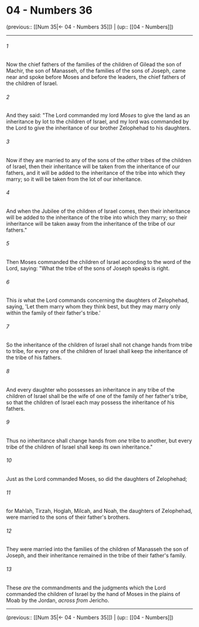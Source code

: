 # 04 - Numbers 36

(previous:: [[Num 35|← 04 - Numbers 35]]) | (up:: [[04 - Numbers]])

***


###### 1 
Now the chief fathers of the families of the children of Gilead the son of Machir, the son of Manasseh, of the families of the sons of Joseph, came near and spoke before Moses and before the leaders, the chief fathers of the children of Israel. 

###### 2 
And they said: "The Lord commanded my lord _Moses_ to give the land as an inheritance by lot to the children of Israel, and my lord was commanded by the Lord to give the inheritance of our brother Zelophehad to his daughters. 

###### 3 
Now if they are married to any of the sons of the _other_ tribes of the children of Israel, then their inheritance will be taken from the inheritance of our fathers, and it will be added to the inheritance of the tribe into which they marry; so it will be taken from the lot of our inheritance. 

###### 4 
And when the Jubilee of the children of Israel comes, then their inheritance will be added to the inheritance of the tribe into which they marry; so their inheritance will be taken away from the inheritance of the tribe of our fathers." 

###### 5 
Then Moses commanded the children of Israel according to the word of the Lord, saying: "What the tribe of the sons of Joseph speaks is right. 

###### 6 
This _is_ what the Lord commands concerning the daughters of Zelophehad, saying, 'Let them marry whom they think best, but they may marry only within the family of their father's tribe.' 

###### 7 
So the inheritance of the children of Israel shall not change hands from tribe to tribe, for every one of the children of Israel shall keep the inheritance of the tribe of his fathers. 

###### 8 
And every daughter who possesses an inheritance in any tribe of the children of Israel shall be the wife of one of the family of her father's tribe, so that the children of Israel each may possess the inheritance of his fathers. 

###### 9 
Thus no inheritance shall change hands from _one_ tribe to another, but every tribe of the children of Israel shall keep its own inheritance." 

###### 10 
Just as the Lord commanded Moses, so did the daughters of Zelophehad; 

###### 11 
for Mahlah, Tirzah, Hoglah, Milcah, and Noah, the daughters of Zelophehad, were married to the sons of their father's brothers. 

###### 12 
They were married into the families of the children of Manasseh the son of Joseph, and their inheritance remained in the tribe of their father's family. 

###### 13 
These _are_ the commandments and the judgments which the Lord commanded the children of Israel by the hand of Moses in the plains of Moab by the Jordan, _across from_ Jericho.

***

(previous:: [[Num 35|← 04 - Numbers 35]]) | (up:: [[04 - Numbers]])

